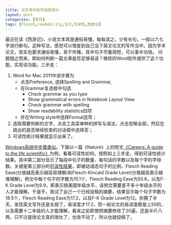 ```yaml
---
title: 论文写作的可读性统计
layout: post
categories: [写作]
tags: [Flesch,readability,SCI,可读性,西游记]
---
```


最近在读《西游记》，小说文本真是通俗易懂。每每读之，少有长句，一般以六七字进行断句。这种写法，感觉可以借鉴到自己当下英文论文的写作当中。因为学术论文，其实也要求通俗易懂，易于传播，其中句子尽量简短，可以事半功倍。
问题随之而来，即如何判断一篇文章是否足够易读？微软的Word软件提供了这个功能，实现该功能，三步走：

1.  Word for Mac 2011中该步骤为
	-  点击Preference, 选择Spelling and Grammar,
    -	在Grammar复选框中勾选
    	-	Check grammar as you type
    	-	Show grammatical
    errors in Notebook Layout View
    	-	Check grammar with spelling
    	-	Show
    readability statistics四项
 	 -	并在Writing style中选择Formal选项；
2.  选取需要判断的文字，点击工具菜单种的拼写与语法，点击忽略全部，然后在跳出的是否继续检查的对话框中选择否；
3.  可读性统计结果就显示出来了。

[Windows系统中步骤类似](http://office.microsoft.com/zh-cn/word-help/HP010148506.aspx)。下面以一篇《Nature》上的短文[《Careers:
A guide to the life
scientific》](http://www.nature.com/nature/journal/v496/n7445/full/496297a.html "Careers: A guide to the life scientific")为例，看看可读性如何。按照如上三步走，得到可读性统计结果。其中第二部分显示了每段中句子的数量、每句话的字数以及每个字的字母数。关键是第三部分的[可读性结果](http://blog.163.com/lyxyxzj@126/blog/static/49861071201062210461014)，即被动语态句子的比例、Flesch
Reading Ease(分值越高表示越容易理解)和Flesch-Kincaid Grade
Level(分值越高表示越难理解)。例文中每个句子的字数为15.1个、Flesch
Reading Ease为50.6，以及F-K Grade
Level为9.9，即表示按美国年级水平，该例文需要差不多十年级水平的人才能理解。于是乎，我试了自己一个已经投稿的摘要，结果显示每个句子字数为18.5个，Flesch
Reading Ease为17.2，以及F-K Grade
Level为12。折腾了半天，发现英文写作还是太弱了，易读度才17.2，而一般论文的易读度都是上50的，以及需要十二年级的人才能理解，看来之前即使把摘要修改了20遍，还是半斤八两，只不过是改论文真的改吐了，也改不动了，所以也就投稿了。
